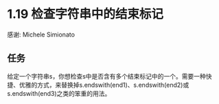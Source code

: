 # 1.19 检查字符串中的结束标记
感谢: Michele Simionato

## 任务
给定一个字符串s，你想检查s中是否含有多个结束标记中的一个。需要一种快捷、优雅的方式，来替换掉s.endswith(end1)、s.endswith(end2)或s.endswith(end3)之类的笨重的用法。